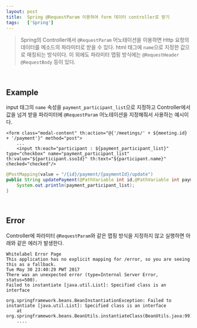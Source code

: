 ```yaml
---
layout: post
title:  Spring @RequestParam 이용하여 form 데이터 controller로 받기
tags:   ['Spring']
---
```


> Spring의 Controller에서 `@RequestParam` 어노테이션을 이용하면 Http 요청의 데이터를 메소드의 파라미터로 받을 수 있다. html 태그에 `name`으로 지정한 값으로 매칭되는 방식이다. 이 외에도 파라미터 맵핑 방식에는 `@RequestHeader` `@RequestBody` 등이 있다.  

<br/>  

## Example  

input 태그의 `name` 속성을 `payment_participant_list`으로 지정하고 Controller에서 값을 넘겨 받을 파라미터에 `@RequestParam` 어노테이션을 지정해줘서 사용하는 예시이다.  

```
<form class="modal-content" th:action="@{'/meetings/' + ${meeting.id} + '/payment'}" method="post">
    ...
    <input th:each="participant : ${payment_participant_list}" type="checkbox" name="payment_participant_list" th:value="${participant.ssoId}" th:text="${participant.name}" checked="checked"/>
```   

```java
@PostMapping(value = "/{id}/payment/{paymentId}/update")
public String updatePayment(@PathVariable int id,@PathVariable int paymentId, Payment payment, User payer, @RequestParam List<User> payment_participant_list) {
    System.out.println(payment_participant_list);
}
```   

<br/>  

## Error  

Controller에 파라미터 `@RequestParam`와 같은 맵핑 방식을 지정하지 않고 실행하면 아래와 같은 에러가 발생한다.  

```
Whitelabel Error Page
This application has no explicit mapping for /error, so you are seeing this as a fallback.
Tue May 30 23:40:29 PWT 2017
There was an unexpected error (type=Internal Server Error, status=500).
Failed to instantiate [java.util.List]: Specified class is an interface
```  

```
org.springframework.beans.BeanInstantiationException: Failed to instantiate [java.util.List]: Specified class is an interface
	at org.springframework.beans.BeanUtils.instantiateClass(BeanUtils.java:99)
    ....
```
